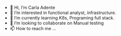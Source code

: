 - 👋 Hi, I’m Carla Adente
- 👀 I’m interested in functional analyst, infrastructure.
- 🌱 I’m currently learning  K8s, Programing full stack.
- 💞️ I’m looking to collaborate on Manual testing
- 📫 How to reach me ...

<!---
cayema123/cayema123 is a ✨ special ✨ repository because its `README.md` (this file) appears on your GitHub profile.
You can click the Preview link to take a look at your changes.
--->
